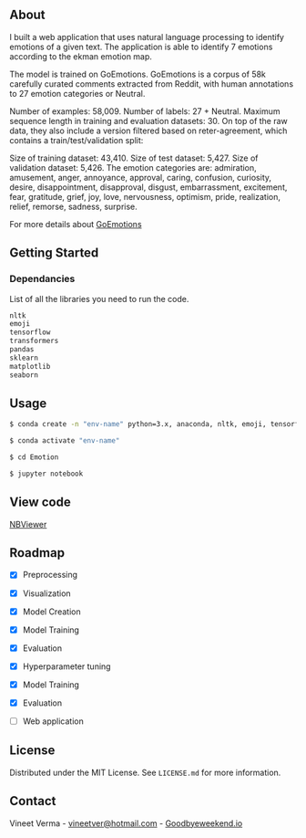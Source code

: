## About

I built a web application that uses natural language processing to identify emotions of a given text. The application is able to identify 7 emotions according to the ekman emotion map.

The model is trained on GoEmotions. GoEmotions is a corpus of 58k carefully curated comments extracted from Reddit, with human annotations to 27 emotion categories or Neutral.

Number of examples: 58,009.
Number of labels: 27 + Neutral.
Maximum sequence length in training and evaluation datasets: 30.
On top of the raw data, they also include a version filtered based on reter-agreement, which contains a train/test/validation split:

Size of training dataset: 43,410.
Size of test dataset: 5,427.
Size of validation dataset: 5,426.
The emotion categories are: admiration, amusement, anger, annoyance, approval, caring, confusion, curiosity, desire, disappointment, disapproval, disgust, embarrassment, excitement, fear, gratitude, grief, joy, love, nervousness, optimism, pride, realization, relief, remorse, sadness, surprise.

For more details about [GoEmotions](https://github.com/google-research/google-research/tree/master/goemotions)  



## Getting Started

### Dependancies

List of all the libraries you need to run the code.

  ```sh
nltk
emoji
tensorflow
transformers
pandas
sklearn
matplotlib
seaborn
  ```


<!-- USAGE EXAMPLES -->
## Usage

  ```sh
  $ conda create -n "env-name" python=3.x, anaconda, nltk, emoji, tensorflow, transformers
 
  $ conda activate "env-name"
  
  $ cd Emotion
  
  $ jupyter notebook
  ```
  
## View code

[NBViewer](https://nbviewer.org/github/vineetver/Emotion/blob/main/Textual_emotion_detection.ipynb)

## Roadmap

- [x] Preprocessing
- [x] Visualization
- [x] Model Creation
- [x] Model Training
- [x] Evaluation
- [x] Hyperparameter tuning
- [x] Model Training
- [x] Evaluation
- [ ] Web application


## License

Distributed under the MIT License. See `LICENSE.md` for more information.


## Contact

Vineet Verma - vineetver@hotmail.com - [Goodbyeweekend.io](https://www.goodbyeweekend.io/)

